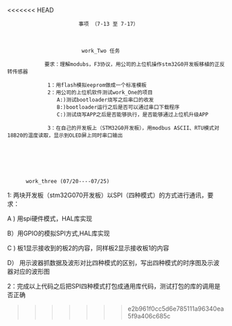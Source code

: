 <<<<<<< HEAD

                           事项 （7-13 至 7-17）


​                                              

                            work_Two 任务
                
                要求：理解modubs，F3协议，用公司的上位机操作stm32G0开发板移植的正反转传感器
                                     
                 1：用flash模拟eeprom做成一个标准模板
                 2：用公司的上位机软件测试work_One的项目
                    A:)测试bootloader烧写之后串口的收发
                    B:)bootloader运行之后是否可以通过串口下载程序
                    C:)测试烧写APP之后是否能够执行，是否能够通过上位机升级APP
                          
                 3：在自己的开发板上（STM32G0开发板），用modbus ASCII、RTU模式对18B20的温度读取，显示到OLED屏上同时串口输出


​              
=======
          work_three (07/20----07/25)



1: 两块开发板（stm32G070开发板）以SPI（四种模式）的方式进行通讯，要求：

   A ) 用spi硬件模式，HAL库实现

   B）用GPIO的模拟SPI方式,HAL库实现

   C )  板1显示接收到的板2的内容，同样板2显示接收板1的内容 

   D） 用示波器抓数据及波形对比四种模式的区别，写出四种模式的时序图及示波器对应的波形图

2：完成以上代码之后把SPI四种模式打包成通用库代码，测试打包的库的调用是否正确
>>>>>>> e2b961f0cc5d6e785111a96340ea5f9a406c685c

